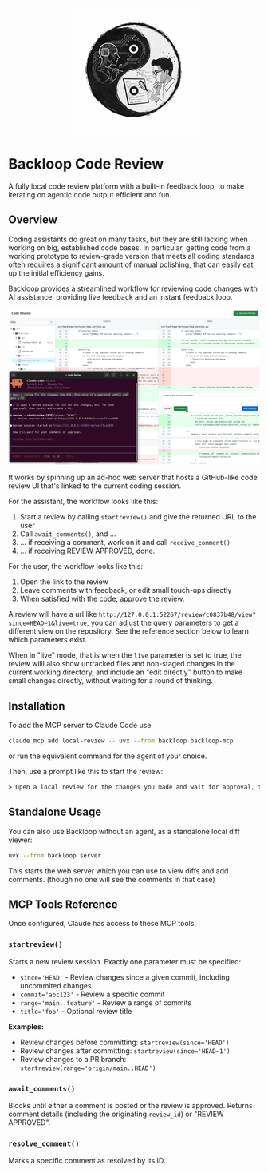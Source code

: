 <div align="center">
<img src="logo.png" alt="Logo">
</div>

# Backloop Code Review

A fully local code review platform with a built-in feedback loop, to make
iterating on agentic code output efficient and fun.

## Overview

Coding assistants do great on many tasks, but they are still lacking when
working on big, established code bases. In particular, getting code from a
working prototype to review-grade version that meets all coding standards often
requires a significant amount of manual polishing, that can easily eat up
the initial efficiency gains.

Backloop provides a streamlined workflow for reviewing code changes with
AI assistance, providing live feedback and an instant feedback loop.

![Review Loop](image.png)

It works by spinning up an ad-hoc web server that hosts a GitHub-like code
review UI that's linked to the current coding session.

For the assistant, the workflow looks like this:

1. Start a review by calling `startreview()` and give the returned URL to the user
2. Call `await_comments()`, and ...
3. ... if receiving a comment, work on it and call `receive_comment()`
4. ... if receiving REVIEW APPROVED, done.

For the user, the workflow looks like this:

1. Open the link to the review
2. Leave comments with feedback, or edit small touch-ups directly
3. When satisfied with the code, approve the review.

A review will have a url like `http://127.0.0.1:52267/review/c0837b48/view?since=HEAD~1&live=true`,
you can adjust the query parameters to get a different view on the repository.
See the reference section below to learn which parameters exist.

When in "live" mode, that is when the `live` parameter is set to true, the
review willl also show untracked files and non-staged changes in the current
working directory, and include an "edit directly" button to make small changes
directly, without waiting for a round of thinking.

## Installation

To add the MCP server to Claude Code use

```bash
claude mcp add local-review -- uvx --from backloop backloop-mcp
```

or run the equivalent command for the agent of your choice.

Then, use a prompt like this to start the review:

```txt
> Open a local review for the changes you made and wait for approval, then commit and push the changes.
```

## Standalone Usage

You can also use Backloop without an agent, as a standalone local diff viewer:

```bash
uvx --from backloop server
```

This starts the web server which you can use to view diffs
and add comments. (though no one will see the comments in that case)

## MCP Tools Reference

Once configured, Claude has access to these MCP tools:

### `startreview()`

Starts a new review session. Exactly one parameter must be specified:

- `since='HEAD'` - Review changes since a given commit, including uncommited changes
- `commit='abc123'` - Review a specific commit
- `range='main..feature'` - Review a range of commits
- `title='foo'` - Optional review title

**Examples:**

- Review changes before committing: `startreview(since='HEAD')`
- Review changes after committing: `startreview(since='HEAD~1')`
- Review changes to a PR branch: `startreview(range='origin/main..HEAD')`

### `await_comments()`

Blocks until either a comment is posted or the review is approved.
Returns comment details (including the originating `review_id`) or "REVIEW APPROVED".

### `resolve_comment()`

Marks a specific comment as resolved by its ID.
